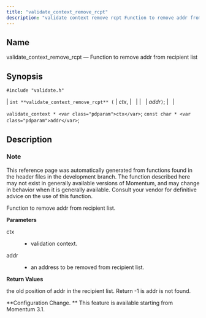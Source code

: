 ```yaml
---
title: "validate_context_remove_rcpt"
description: "validate context remove rcpt Function to remove addr from recipient list int validate context remove rcpt ctx addr validate context ctx const char addr This reference page was automatically generated from functions found in the header files in the development branch The function described here may not exist in generally..."
---
```


<a name="apis.validate_context_remove_rcpt"></a> 
## Name

validate_context_remove_rcpt — Function to remove addr from recipient list

## Synopsis

`#include "validate.h"`

| `int **validate_context_remove_rcpt** (` | <var class="pdparam">ctx</var>, |   |
|   | <var class="pdparam">addr</var>`)`; |   |

`validate_context * <var class="pdparam">ctx</var>`;
`const char * <var class="pdparam">addr</var>`;<a name="idp64504880"></a> 
## Description

### Note

This reference page was automatically generated from functions found in the header files in the development branch. The function described here may not exist in generally available versions of Momentum, and may change in behavior when it is generally available. Consult your vendor for definitive advice on the use of this function.

Function to remove addr from recipient list.

**<a name="idp64507760"></a> Parameters**

<dl class="variablelist">

<dt>ctx</dt>

<dd>

- validation context.

</dd>

<dt>addr</dt>

<dd>

- an address to be removed from recipient list.

</dd>

</dl>

**<a name="idp64512336"></a> Return Values**

the old position of addr in the recipient list. Return -1 is addr is not found.

**Configuration Change. ** This feature is available starting from Momentum 3.1.